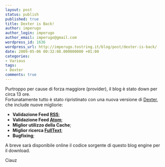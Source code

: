```yaml
---
layout: post
status: publish
published: true
title: Dexter is Back!
author: imperugo
author_login: imperugo
author_email: imperugo@gmail.com
wordpress_id: 1636
wordpress_url: http://imperugo.tostring.it/blog/post/dexter-is-back/
date: 2009-05-06 00:32:08.000000000 +01:00
categories:
- Various
tags:
- Dexter
comments: true
---
```

<p>
	Purtroppo per cause di forza maggiore (provider), il blog &egrave; stato down per circa 13 ore. <br />
	Fortunatamente tutto &egrave; stato ripristinato con una nuova versione di <a href="http://imperugo.tostring.it/About/Dexter" target="_blank">Dexter</a>, che include nuove migliorie:</p>
<ul>
	<li>
		<strong>Validazione Feed <a href="http://en.wikipedia.org/wiki/Rss" target="_blank">RSS</a></strong>;</li>
	<li>
		<strong>Validazione Feed <a href="http://en.wikipedia.org/wiki/Atom" target="_blank">Atom</a></strong>;</li>
	<li>
		<strong>Miglior utilizzo della Cache</strong>;</li>
	<li>
		<strong>Miglior ricerca <a href="http://en.wikipedia.org/wiki/Fulltext" target="_blank">FullText</a></strong>;</li>
	<li>
		<strong>Bugfixing</strong>;</li>
</ul>
<p>
	A breve sar&agrave; disponibile online il codice sorgente di questo blog engine per il download.</p>
<p>
	Ciauz</p>
